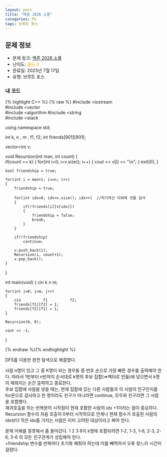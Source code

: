 ```yaml
---
layout: post
title: "백준 2026 소풍"
categories: PS
tags: 브루트 포스
---
```


## 문제 정보
- 문제 링크: [백준 2026 소풍](https://www.acmicpc.net/problem/2026)
- 난이도: <span style="color:#FFA500">골드 3</span>
- 완료일: 2023년 7월 17일
- 유형: 브루트 포스

### 내 코드

{% highlight C++ %} {% raw %}
#include <iostream	
#include <vector	
#include <algorithm	
#include <string	
#include <stack	

using namespace std;

int k, n , m , f1, f2;
int friends[901][901];

vector<int	 v;

void Recursion(int man, int count)
{	
	if(count == k)
	{
		for(int i=0; i<v.size(); i++)
		{
			cout << v[i] << "\n";
		}
		exit(0);
	}
	
	bool friendship = true;
	
	for(int i = man+1; i<=n; i++)
	{
		friendship = true;
		
		for(int idx=0; idx<v.size(); idx++)  //자기자신 이외에 것들 검사
		{
			if(!friends[i][v[idx]])
			{
				friendship = false;
				break;
			}
		}		
		
		if(!friendship)
			continue;
		
		v.push_back(i);
		Recursion(i, count+1);
		v.pop_back();
	}
}

int main(void)
{
	cin 		 k 		 n 		 m;
	
	for(int j=0; j<m; j++)
	{
		cin 		 f1 		 f2;
		friends[f1][f2] = 1;
		friends[f2][f1] = 1;
	}

	Recursion(0, 0);
	
	cout << -1;
}

{% endraw %}{% endhighlight %}

DFS를 이용한 완전 탐색으로 해결했다.

사람 n명이 있고 그 중 K명이 되는 경우들 중 번호 순으로 가장 빠른 경우를 출력해야 한다. 따라서 1번부터 n번까지 순서대로 k명의 후보 집합(⇒벡터로 만듦)에 넣으면서 k명이 채워지는 순간 출력하고 종료한다.  
후보 집합에 사람을 넣을 때는, 현재 집합에 있는 다른 사람들과 이 사람이 친구인지를 for문으로 검사하고 한 명이라도 친구가 아니라면 continue, 모두와 친구라면 그 사람을 포함했다.  
재귀호출을 하는 반복문의 시작점이 현재 포함한 사람의 idx +1이라는 점이 중요하다. Recursion 함수의 처음 호출이 0부터 시작하므로 언제나 현재 함수가 호출한 사람의 idx보다 작은 idx를 가지는 사람은 이미 고려된 대상이라고 봐야 한다.   

문제 이해를 잘못해서 좀 돌아갔다. 1 2 3 6이 k명에 포함되려면 1-2, 1-3, 1-6, 2-3, 2-6, 3-6 의 모든 친구관계가 성립해야 한다.  
+friendship 변수를 반복마다 초기화 해줘야 하는데 이를 빼먹어서 오류 찾느라 시간이 걸렸다.  

